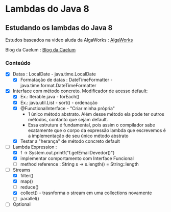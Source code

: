 # Lambdas do Java 8
## Estudando os lambdas do Java 8
Estudos baseados na video aluda da AlgaWorks : [AlgaWorks](http://blog.algaworks.com/introducao-ao-lambda-do-java-8/)

Blog da Caelum : [Blog da Caelum](http://blog.caelum.com.br/o-minimo-que-voce-deve-saber-de-java-8/)

### Conteúdo

- [x] Datas : LocalDate - java.time.LocalDate
     - [x] Formatação de datas : DateTimeFormatter -  java.time.format.DateTimeFormatter
- [x] Interface com método concreto. Modificador de acesso default: 
     - [x] Ex.: Iterable.java  - forEach()
     - [x] Ex.: java.util.List - sort() - ordenação
     - [x] @FunctionalInterface - "Criar minha própria"
        - 1 único método abstrato. Além desse método ela pode ter outros métodos, contanto que sejam default.
        - Essa estrutura é fundamental, pois assim o compilador sabe exatamente que o corpo da expressão lambda que escrevemos é a implementação de seu único método abstrato
     - [x] Testar a "herança" de método concreto default
- [ ] Lambda Expression : 
     - [x] f -> System.out.printf("f.getEmailDevedor()")
     - [x] implementar comportamento com Interface Funcional
     - [ ] method reference : String s -> s.length() = String::length
- [ ] Streams
	 - [x] filter()
	 - [x] map()
	 - [ ] reduce()
	 - [x] collect() - trasnforma o stream em uma collections novamente
	 - [ ] parallel()
- [ ] Optional
